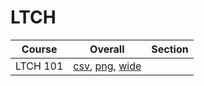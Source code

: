 # LTCH

| Course | Overall | Section |
| ------ | ------- | ------- |
| LTCH 101 | [csv](https://github.com/UCSD-Historical-Enrollment-Data/2025Spring/blob/main/overall/LTCH%20101.csv), [png](https://raw.githubusercontent.com/UCSD-Historical-Enrollment-Data/2025Spring/main/plot_overall/LTCH%20101.png), [wide](https://raw.githubusercontent.com/UCSD-Historical-Enrollment-Data/2025Spring/main/plot_overall_wide/LTCH%20101.png) |  |
